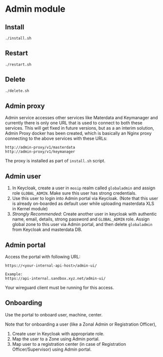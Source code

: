 # Admin module

## Install
```
./install.sh
```

## Restart
```
./restart.sh
```

## Delete
```sh
./delete.sh
```

## Admin proxy
Admin service accesses other services like Materdata and Keymanager and currently there is only one URL that is used to connect to both these services. This will get fixed in future versions, but as a an interim solution, Admin Proxy docker has been created, which is basically an Nginx proxy connecting to the above services with these URLs: 
```
http://admin-proxy/v1/masterdata
http://admin-proxy/v1/keymanager
```
The proxy is installed as part of `install.sh` script.

## Admin user
1. In Keycloak, create a user in `mosip` realm called `globaladmin` and assign role `GLOBAL_ADMIN`.  Make sure this user has strong credentials. 
2. Use this user to login into Admin portal via Keycloak. (Note that this user is already on-boarded as default user while uploading masterdata XLS in Kernel module)
3. _Strongly Recommended_: Create another user in keycloak with authentic name, email, details, strong password and `GLOBAL_ADMIN` role.  Assign global zone to this user via Admin portal, and then delete `globaladmin` from Keycloak and masterdata DB.  

## Admin portal
Access the portal with following URL:
```
https://<your-internal-api-host>/admin-ui/

Example:
https://api-internal.sandbox.xyz.net/admin-ui/
```
Your wireguard client must be running for this access.

## Onboarding
Use the portal to onboard user, machine, center.

Note that for onboarding a user (like a Zonal Admin or Registration Officer),
1. Create user in Keycloak with appropriate role. 
1. Map the user to a Zone using Admin portal.
1. Map user to a registration center (in case of Registration Officer/Supervisor) using Admin portal.

